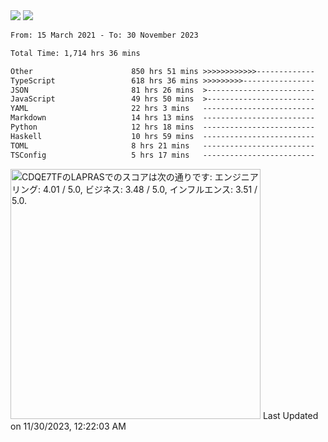 <div>
  <img src="https://github-readme-stats.vercel.app/api?username=naporin0624&count_private=true&show_icons=true" />
  <img src="https://github-readme-stats.vercel.app/api/top-langs/?username=naporin0624&layout=compact&hide=css" />
  <!--START_SECTION:waka-->

```txt
From: 15 March 2021 - To: 30 November 2023

Total Time: 1,714 hrs 36 mins

Other                      850 hrs 51 mins >>>>>>>>>>>>-------------   49.62 %
TypeScript                 618 hrs 36 mins >>>>>>>>>----------------   36.08 %
JSON                       81 hrs 26 mins  >------------------------   04.75 %
JavaScript                 49 hrs 50 mins  >------------------------   02.91 %
YAML                       22 hrs 3 mins   -------------------------   01.29 %
Markdown                   14 hrs 13 mins  -------------------------   00.83 %
Python                     12 hrs 18 mins  -------------------------   00.72 %
Haskell                    10 hrs 59 mins  -------------------------   00.64 %
TOML                       8 hrs 21 mins   -------------------------   00.49 %
TSConfig                   5 hrs 17 mins   -------------------------   00.31 %
```

<!--END_SECTION:waka-->
  
  <!--START_SECTION:lapras-card-->
<p ><a href="https://lapras.com/public/CDQE7TF" target="_blank" rel="noopener noreferrer"><img alt="CDQE7TFのLAPRASでのスコアは次の通りです: エンジニアリング: 4.01 / 5.0, ビジネス: 3.48 / 5.0, インフルエンス: 3.51 / 5.0." src="https://lapras-card-generator.vercel.app/api/svg?e=4.01&b=3.48&i=3.51&b1=%23232323&b2=%236d6d6d&i1=%23212121&i2=%23818181&l=ja" width="400" ></a>  
Last Updated on 11/30/2023, 12:22:03 AM</p>
<!--END_SECTION:lapras-card-->
</div>
